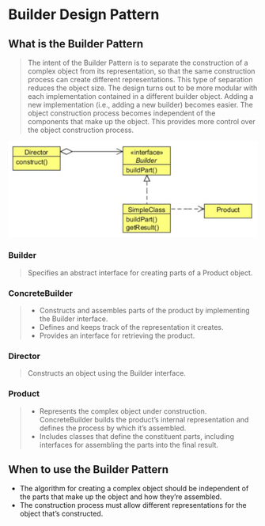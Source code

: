 #   Builder Design Pattern


##  What is the Builder Pattern
>   The intent of the Builder Pattern is to separate the construction of a complex object from its representation, so 
    that the same construction process can create different representations. This type of separation reduces the object 
    size. The design turns out to be more modular with each implementation contained in a different builder 
    object. Adding a new implementation (i.e., adding a new builder) becomes easier. The object construction process 
    becomes independent of the components that make up the object. This provides more control over the object 
    construction process.

![UML diagram](https://github.com/11andrew1991/design_patterns/blob/master/Builder/img/builder.PNG)

    
### Builder
>   Specifies an abstract interface for creating parts of a Product object.

### ConcreteBuilder
>   -   Constructs and assembles parts of the product by implementing the Builder interface.
>   -   Defines and keeps track of the representation it creates.
>   -   Provides an interface for retrieving the product.
 
### Director
>   Constructs an object using the Builder interface.

### Product
>   -   Represents the complex object under construction. ConcreteBuilder builds the product’s internal representation 
        and defines the process by which it’s assembled.
>   -   Includes classes that define the constituent parts, including interfaces for assembling the parts into the 
        final result.
        
        
##  When to use the Builder Pattern
-   The algorithm for creating a complex object should be independent of the parts that make up the object and 
    how they’re assembled.
-   The construction process must allow different representations for the object that’s constructed.